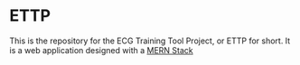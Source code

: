# ETTP

This is the repository for the ECG Training Tool Project, or ETTP for short. It is a web application designed with a [MERN Stack](https://www.mongodb.com/mern-stack)
